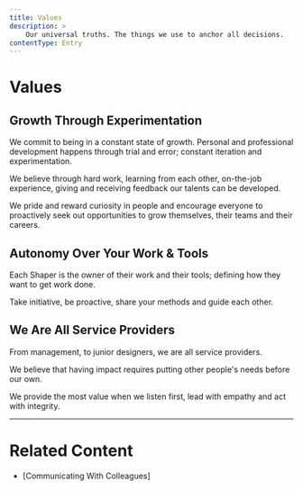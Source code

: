 ```yaml
---
title: Values
description: >
    Our universal truths. The things we use to anchor all decisions.
contentType: Entry
---
```



# Values

## Growth Through Experimentation

We commit to being in a constant state of growth. Personal and professional development happens through trial and error; constant iteration and experimentation. 

We believe through hard work, learning from each other, on-the-job experience, giving and receiving feedback our talents can be developed. 

We pride and reward curiosity in people and encourage everyone to proactively seek out opportunities to grow themselves, their teams and their careers.

## Autonomy Over Your Work & Tools

Each Shaper is the owner of their work and their tools; defining how they want to get work done. 

Take initiative, be proactive, share your methods and guide each other.

## We Are All Service Providers

From management, to junior designers, we are all service providers. 

We believe that having impact requires putting other people's needs before our own.

We provide the most value when we listen first, lead with empathy and act with integrity.

---

# Related Content
- [Communicating With Colleagues]